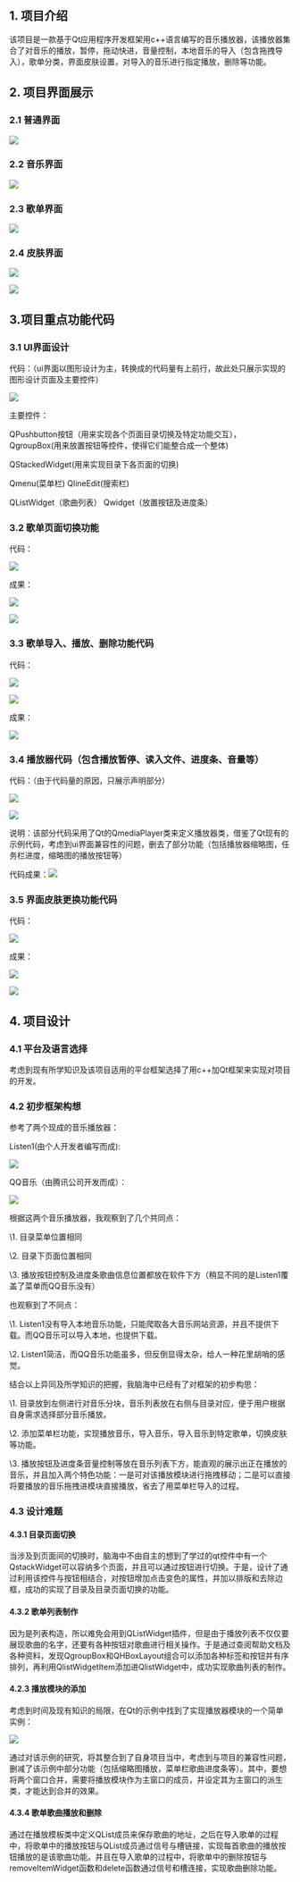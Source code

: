 ## 1.  项目介绍

该项目是一款基于Qt应用程序开发框架用c++语言编写的音乐播放器，该播放器集合了对音乐的播放，暂停，拖动快进，音量控制，本地音乐的导入（包含拖拽导入），歌单分类，界面皮肤设置，对导入的音乐进行指定播放，删除等功能。

## 2.  项目界面展示

### 2.1 普通界面

![](image/01.png)

### 2.2 音乐界面

![](image/02.png)

### 2.3 歌单界面

![](image/03.png)

### 2.4 皮肤界面

![](image/04.png)

![](image/05.png)

## 3.项目重点功能代码

### 3.1 UI界面设计

代码：（ui界面以图形设计为主，转换成的代码量有上前行，故此处只展示实现的图形设计页面及主要控件）

![](image/06.png)

主要控件：

QPushbutton按钮（用来实现各个页面目录切换及特定功能交互），QgroupBox(用来放置按钮等控件，使得它们能整合成一个整体)

QStackedWidget(用来实现目录下各页面的切换)

Qmenu(菜单栏) QlineEdit(搜索栏)

QListWidget（歌曲列表） Qwidget（放置按钮及进度条）

### 3.2 歌单页面切换功能

代码：

![](image/07.png)

成果：

![](image/08.png)

![](image/09.png)

### 3.3 歌单导入、播放、删除功能代码

代码：

![](image/10.png)

![](image/11.png)

成果：

![](image/12.png)

### 3.4 播放器代码（包含播放暂停、读入文件、进度条、音量等）

代码：（由于代码量的原因，只展示声明部分）

![](image/13.png)

![](image/14.png)

说明：该部分代码采用了Qt的QmediaPlayer类来定义播放器类，借鉴了Qt现有的示例代码，考虑到ui界面兼容性的问题，删去了部分功能（包括播放器缩略图，任务栏进度，缩略图的播放按钮等）

代码成果：![](image/15.png)

### 3.5 界面皮肤更换功能代码 

代码：

![](image/16.png)

成果：

![](image/17.png)

![](image/18.png)

## 4.  项目设计

### 4.1  平台及语言选择

考虑到现有所学知识及该项目适用的平台框架选择了用c++加Qt框架来实现对项目的开发。

### 4.2  初步框架构想

参考了两个现成的音乐播放器：

Listen1(由个人开发者编写而成):

![](image/19.png)

QQ音乐（由腾讯公司开发而成）：

![](image/20.png)

根据这两个音乐播放器，我观察到了几个共同点：

\1.   目录菜单位置相同

\2.   目录下页面位置相同

\3.   播放按钮控制及进度条歌曲信息位置都放在软件下方（稍显不同的是Listen1覆盖了菜单而QQ音乐没有）

也观察到了不同点：

\1.   Listen1没有导入本地音乐功能，只能爬取各大音乐网站资源，并且不提供下载。而QQ音乐可以导入本地，也提供下载。

\2.   Listen1简洁，而QQ音乐功能虽多，但反倒显得太杂，给人一种花里胡哨的感觉。

结合以上异同及所学知识的把握，我脑海中已经有了对框架的初步构思：

\1.   目录放到左侧进行对音乐分块，音乐列表放在右侧与目录对应，便于用户根据自身需求选择部分音乐播放。

\2.   添加菜单栏功能，实现播放音乐，导入音乐，导入音乐到特定歌单，切换皮肤等功能。

\3.   播放按钮及进度条音量控制等放在音乐列表下方，能直观的展示出正在播放的音乐，并且加入两个特色功能：一是可对该播放模块进行拖拽移动；二是可以直接将要播放的音乐拖拽进模块直接播放，省去了用菜单栏导入的过程。

### 4.3  设计难题

#### 4.3.1  目录页面切换

当涉及到页面间的切换时，脑海中不由自主的想到了学过的qt控件中有一个QstackWidget可以容纳多个页面，并且可以通过按钮进行切换。于是，设计了通过利用该控件与按钮相结合，对按钮增加点击变色的属性，并加以排版和去除边框，成功的实现了目录及目录页面切换的功能。

#### 4.3.2   歌单列表制作

因为是列表构造，所以难免会用到QListWidget插件，但是由于播放列表不仅仅要展现歌曲的名字，还要有各种按钮对歌曲进行相关操作。于是通过查阅帮助文档及各种资料，发现QgroupBox和QHBoxLayout组合可以添加各种标签和按钮并有序排列，再利用QlistWidgetItem添加进QlistWidget中，成功实现歌曲列表的制作。

#### 4.2.3   播放模块的添加

考虑到时间及现有知识的局限，在Qt的示例中找到了实现播放器模块的一个简单实例：

![](image/21.png)

通过对该示例的研究，将其整合到了自身项目当中，考虑到与项目的兼容性问题，删减了该示例中部分功能（包括缩略图播放，菜单栏歌曲进度条等）。其中，要想将两个窗口合并，需要将播放模块作为主窗口的成员，并设定其为主窗口的派生类，才能达到合并的效果。

#### 4.3.4   歌单歌曲播放和删除

通过在播放模板类中定义QList<QUrl>成员来保存歌曲的地址，之后在导入歌单的过程中，将歌单中的播放按钮与QList<QUrl>成员通过信号与槽链接，实现每首歌曲的播放按钮播放的是该歌曲功能。并且在导入歌单的过程中，将歌单中的删除按钮与removeItemWidget函数和delete函数通过信号和槽连接，实现歌曲删除功能。
